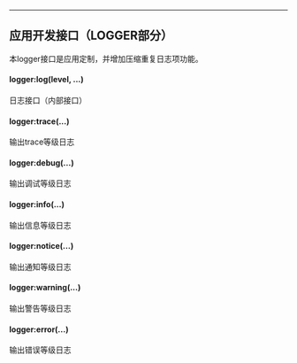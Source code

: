 
---

## 应用开发接口（LOGGER部分）

本logger接口是应用定制，并增加压缩重复日志项功能。


#### logger:log\(level, ...\)

日志接口（内部接口）


#### logger:trace\(...\)

输出trace等级日志


#### logger:debug\(...\)

输出调试等级日志


#### logger:info\(...\)

输出信息等级日志


#### logger:notice\(...\)

输出通知等级日志


#### logger:warning\(...\)

输出警告等级日志


#### logger:error\(...\)

输出错误等级日志

